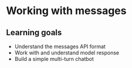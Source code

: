 # Working with messages

## Learning goals
- Understand the messages API format
- Work with and understand model response
- Build a simple multi-turn chatbot
